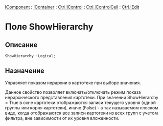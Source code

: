 ﻿---
Link: .Ctrl.IEdit.@ShowHierarchy
---

[IComponent](topic:Com.Custom.ComClasses.IComponent.Default) :
[IContainer](topic:Com.Custom.ComClasses.IContainer.Default) :
[Ctrl.IControl](topic:Com.Custom.ComClasses.Ctrl.IControl.Default) :
[Ctrl.IControlCell](topic:Com.Custom.ComClasses.Ctrl.IControlCell.Default) :
[Ctrl.IEdit](Default)

# Поле ShowHierarchy

## Описание

    ShowHierarchy :Logical;

## Назначение

Управляет показом иерархии в картотеке при выборе значения.

Данное свойство позволяет включать/отключать режим показа иерархического представления
картотеки. При значении ShowHierarchy = True в окне картотеки
отображаются записи текущего уровня (одной группы или корня картотеки), иначе (False) -
в так называемом плоском виде, когда отображаются все записи картотеки из всех групп
с учетом фильтра, вне зависимости от их уровня вложенности.



